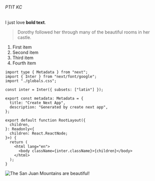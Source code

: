 ###### PTIT KC

I just love **bold text**.  

> Dorothy followed her through many of the beautiful rooms in her castle.

1. First item
2. Second item
3. Third item
4. Fourth item

``` JSX
import type { Metadata } from "next";
import { Inter } from "next/font/google";
import "./globals.css";

const inter = Inter({ subsets: ["latin"] });

export const metadata: Metadata = {
  title: "Create Next App",
  description: "Generated by create next app",
};

export default function RootLayout({
  children,
}: Readonly<{
  children: React.ReactNode;
}>) {
  return (
    <html lang="en">
      <body className={inter.className}>{children}</body>
    </html>
  );
}
```

![The San Juan Mountains are beautiful!](https://mdg.imgix.net/assets/images/san-juan-mountains.jpg?auto=format&fit=clip&q=40&w=1080)